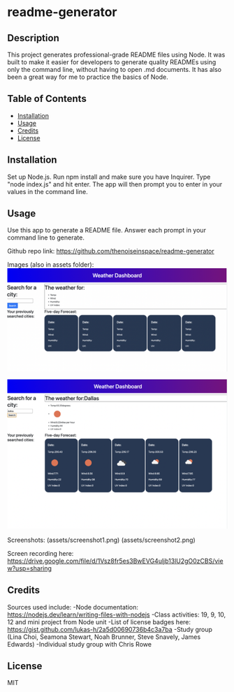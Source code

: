 # readme-generator

## Description

This project generates professional-grade README files using Node. It was built to make it easier for developers to generate quality READMEs using only the command line, without having to open .md documents. It has also been a great way for me to practice the basics of Node. 

## Table of Contents

- [Installation](#installation)
- [Usage](#usage)
- [Credits](#credits)
- [License](#license)

## Installation

Set up Node.js. Run npm install and make sure you have Inquirer. Type "node index.js" and hit enter. The app will then prompt you to enter in your values in the command line. 

## Usage

Use this app to generate a README file. Answer each prompt in your command line to generate. 

Github repo link: https://github.com/thenoiseinspace/readme-generator 

Images (also in assets folder):
<img src="https://github.com/thenoiseinspace/weather-app/blob/main/assets/screenshot1.png">

<img src="https://github.com/thenoiseinspace/weather-app/blob/main/assets/screenshot2.png">

Screenshots:
(assets/screenshot1.png)
(assets/screenshot2.png)

Screen recording here: https://drive.google.com/file/d/1Vsz8fr5es3BwEVG4uljb13lU2gO0zCBS/view?usp=sharing 

## Credits

Sources used include:
-Node documentation: https://nodejs.dev/learn/writing-files-with-nodejs
-Class activities: 19, 9, 10, 12 and mini project from Node unit
-List of license badges here: https://gist.github.com/lukas-h/2a5d00690736b4c3a7ba 
-Study group (Lina Choi, Seamona Stewart, Noah Brunner, Steve Snavely, James Edwards)
-Individual study group with Chris Rowe

## License

MIT